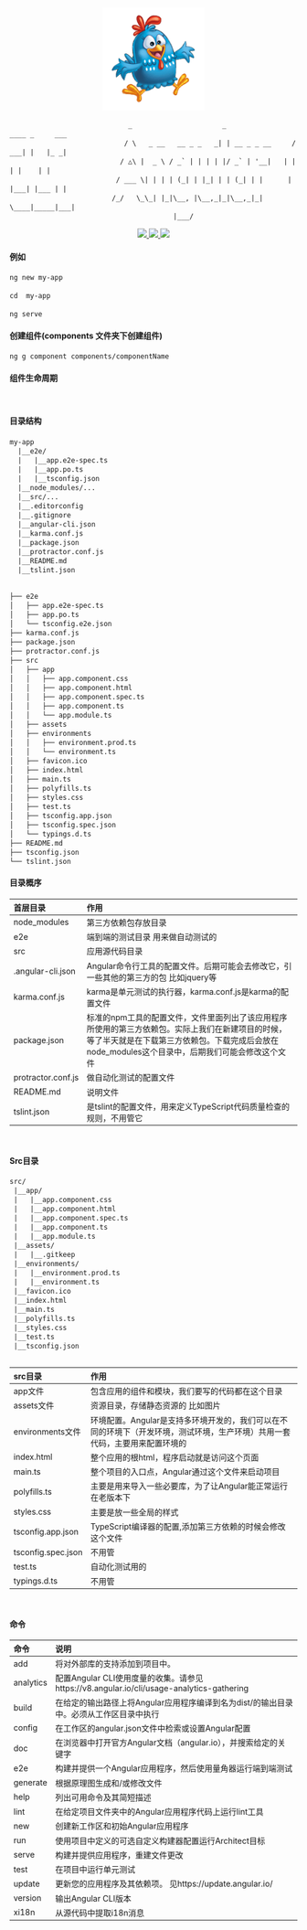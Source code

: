 <p align="center">
  <a href="https://github.com/NidhoggDJoking" target="_blank">
    <img width="180" src="https://github.com/NidhoggDJoking/VueCli/blob/master/src/image/Logo/chicken.png" alt="logo">
  </a>
</p>


```
                             _                      _                 ____ _     ___
                            / \   _ __   __ _ _   _| | __ _ _ __     / ___| |   |_ _|
                           / △\ |  _ \ / _` | | | | |/ _` | '__|   | |   | |    | |
                          / ___ \| | | | (_| | |_| | | (_| | |      | |___| |___ | |
                         /_/   \_\_| |_|\__, |\__,_|_|\__,_|_|       \____|_____|___|
                                        |___/

```

<p align="center">
  <a href="https://www.angularjs.net.cn/" target="_blank">
    <img src="https://img.shields.io/badge/Angular%20Cli-8.3.2-brightgreen">
  </a>
  <a href="https://nodejs.org/en/" target="_blank">
    <img src="https://img.shields.io/badge/Node-12.6.0-yellow">
  </a>
   <a href="https://ng.ant.design/" target="_blank">
    <img src="https://img.shields.io/badge/Ant%20Design-8.3.0-blue">
  </a>
</p>

#### 例如
```
ng new my-app

cd  my-app

ng serve
```

#### 创建组件(components 文件夹下创建组件)
```
ng g component components/componentName
```
#### 组件生命周期

</br>

#### 目录结构

```
my-app
  |__e2e/
  |   |__app.e2e-spec.ts
  |   |__app.po.ts
  |   |__tsconfig.json
  |__node_modules/...
  |__src/...
  |__.editorconfig
  |__.gitignore
  |__angular-cli.json
  |__karma.conf.js
  |__package.json
  |__protractor.conf.js
  |__README.md
  |__tslint.json
  
```
 
```
├── e2e
│   ├── app.e2e-spec.ts
│   ├── app.po.ts
│   └── tsconfig.e2e.json
├── karma.conf.js
├── package.json
├── protractor.conf.js
├── src
│   ├── app
│   │   ├── app.component.css
│   │   ├── app.component.html
│   │   ├── app.component.spec.ts
│   │   ├── app.component.ts
│   │   └── app.module.ts
│   ├── assets
│   ├── environments
│   │   ├── environment.prod.ts
│   │   └── environment.ts
│   ├── favicon.ico
│   ├── index.html
│   ├── main.ts
│   ├── polyfills.ts
│   ├── styles.css
│   ├── test.ts
│   ├── tsconfig.app.json
│   ├── tsconfig.spec.json
│   └── typings.d.ts
├── README.md
├── tsconfig.json
└── tslint.json

```  
#### 目录概序

| 首层目录   |  作用 | 
| :-------- |:------| 
| node_modules |        第三方依赖包存放目录 | 
| e2e |                 端到端的测试目录  用来做自动测试的  |
| src |                 应用源代码目录 | 
| .angular-cli.json |   Angular命令行工具的配置文件。后期可能会去修改它，引一些其他的第三方的包  比如jquery等 | | 
| karma.conf.js |       karma是单元测试的执行器，karma.conf.js是karma的配置文件 | 
| package.json |        标准的npm工具的配置文件，文件里面列出了该应用程序所使用的第三方依赖包。实际上我们在新建项目的时候，等了半天就是在下载第三方依赖包。下载完成后会放在node_modules这个目录中，后期我们可能会修改这个文件 | 
| protractor.conf.js |  做自动化测试的配置文件 |
| README.md |           说明文件 |
| tslint.json |         是tslint的配置文件，用来定义TypeScript代码质量检查的规则，不用管它 | 

</br>

#### Src目录

```
src/
 |__app/
 |   |__app.component.css
 |   |__app.component.html
 |   |__app.component.spec.ts
 |   |__app.component.ts
 |   |__app.module.ts
 |__assets/
 |   |__.gitkeep
 |__environments/
 |   |__environment.prod.ts
 |   |__environment.ts
 |__favicon.ico
 |__index.html
 |__main.ts
 |__polyfills.ts
 |__styles.css
 |__test.ts
 |__tsconfig.json
 
```

| src目录    |  作用 | 
| :-------- |:------| 
|app文件|               包含应用的组件和模块，我们要写的代码都在这个目录  |
|assets文件|            资源目录，存储静态资源的  比如图片  |
|environments文件|      环境配置。Angular是支持多环境开发的，我们可以在不同的环境下（开发环境，测试环境，生产环境）共用一套代码，主要用来配置环境的 |
|index.html|            整个应用的根html，程序启动就是访问这个页面  |
|main.ts|               整个项目的入口点，Angular通过这个文件来启动项目 |
|polyfills.ts|          主要是用来导入一些必要库，为了让Angular能正常运行在老版本下 |
|styles.css|            主要是放一些全局的样式|
|tsconfig.app.json|     TypeScript编译器的配置,添加第三方依赖的时候会修改这个文件
|tsconfig.spec.json|    不用管  |
|test.ts|               自动化测试用的  |
|typings.d.ts|          不用管  |

</br>

#### 命令

| 命令         |  说明 | 
| :--------   | :------ | 
|add	 	      |将对外部库的支持添加到项目中。|
|analytics	 	|配置Angular CLI使用度量的收集。请参见https://v8.angular.io/cli/usage-analytics-gathering|
|build		    |在给定的输出路径上将Angular应用程序编译到名为dist/的输出目录中。必须从工作区目录中执行|
|config	 	    |在工作区的angular.json文件中检索或设置Angular配置|
|doc		      |在浏览器中打开官方Angular文档（angular.io），并搜索给定的关键字|
|e2e		      |构建并提供一个Angular应用程序，然后使用量角器运行端到端测试|
|generate		  |根据原理图生成和/或修改文件|
|help	 	      |列出可用命令及其简短描述|
|lint		      |在给定项目文件夹中的Angular应用程序代码上运行lint工具|
|new		      |创建新工作区和初始Angular应用程序|
|run	 	      |使用项目中定义的可选自定义构建器配置运行Architect目标|
|serve		    |构建并提供应用程序，重建文件更改|
|test		      |在项目中运行单元测试|
|update	 	    |更新您的应用程序及其依赖项。 见https://update.angular.io/|
|version		  |输出Angular CLI版本|
|xi18n	 	    |从源代码中提取i18n消息|

</br>


